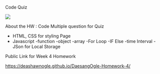 Code Quiz

<img src="img/CodeQuiz.png">

About the HW : Code Multiple question for Quiz

- HTML, CSS for styling Page
- Javascript
    -function
    -object
    -array
    -For Loop
    -IF Else
    -time Interval
    -JSon for Local Storage
    

Public Link for Week 4 Homework

https://deashawnogle.github.io/DaesangOgle-Homework-4/
